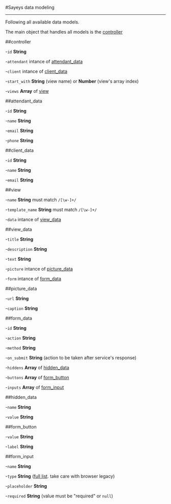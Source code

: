 #Sayeys data modeling

---

Following all available data models.

The main object that handles all models is the [controller](#controller)


##<a id="controller"></a>controller

-`id` **String**

-`attendant` intance of [attendant_data](#attendant_data)

-`client` intance of [client_data](#client_data)

-`start_with` **String** (view name) or **Number** (view's array index)

-`views` **Array** of [view](#view)

##<a id="attendant_data"></a>attendant_data

-`id` **String**

-`name` **String**

-`email` **String**

-`phone` **String**

##<a id="client_data"></a>client_data

-`id` **String**

-`name` **String**

-`email` **String**

##<a id="view"></a>view

-`name` **String** must match `/[\w-]+/`

-`template_name` **String** must match `/[\w-]+/`

-`data` intance of [view_data](#view_data)

##<a id="view_data"></a>view_data

-`title` **String**

-`description` **String**

-`text`	**String**

-`picture` intance of [picture_data](#picture_data)

-`form` intance of [form_data](#form_data)

##<a id="picture_data"></a>picture_data

-`url` **String**

-`caption` **String**

##<a id="form_data"></a>form_data

-`id` **String**

-`action` **String**

-`method` **String**

-`on_submit` **String** (action to be taken after service's response)

-`hiddens` **Array** of [hidden_data](#hidden_data)

-`buttons` **Array** of [form_button](#form_button)

-`inputs` **Array** of [form_input](#form_input)

##<a id="hidden_data"></a>hidden_data

-`name` **String**

-`value` **String**

##<a id="form_button"></a>form_button

-`value` **String**

-`label` **String**

##<a id="form_input"></a>form_input

-`name` **String**

-`type` **String** ([full list](http://www.w3schools.com/html/html5_form_input_types.asp). take care with browser legacy)

-`placeholder` **String**

-`required` **String** (value must be "required" or `null`)